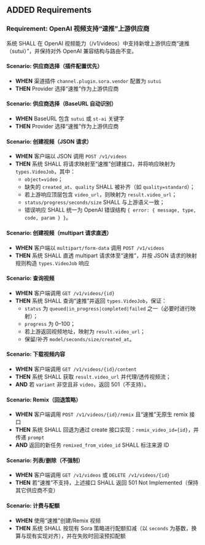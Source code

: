 ## ADDED Requirements

### Requirement: OpenAI 视频支持“速推”上游供应商
系统 SHALL 在 OpenAI 视频能力（/v1/videos）中支持新增上游供应商“速推（sutui）”，并保持对外 OpenAI 兼容结构与路由不变。

#### Scenario: 供应商选择（插件配置优先）
- **WHEN** 渠道插件 `channel.plugin.sora.vendor` 配置为 `sutui`
- **THEN** Provider 选择“速推”作为上游供应商

#### Scenario: 供应商选择（BaseURL 自动识别）
- **WHEN** BaseURL 包含 `sutui` 或 `st-ai` 关键字
- **THEN** Provider 选择“速推”作为上游供应商

#### Scenario: 创建视频（JSON 请求）
- **WHEN** 客户端以 JSON 调用 `POST /v1/videos`
- **THEN** 系统 SHALL 将请求映射至“速推”创建接口，并将响应映射为 `types.VideoJob`，其中：
  - `object=video`；
  - 缺失的 `created_at`、`quality` SHALL 被补齐（如 `quality=standard`）；
  - 若上游响应顶层包含 `video_url`，则映射为 `result.video_url`；
  - `status/progress/seconds/size` SHALL 与上游语义一致；
  - 错误响应 SHALL 统一为 OpenAI 错误结构 `{ error: { message, type, code, param } }`。

#### Scenario: 创建视频（multipart 请求直透）
- **WHEN** 客户端以 `multipart/form-data` 调用 `POST /v1/videos`
- **THEN** 系统 SHALL 直透 multipart 请求体至“速推”，并按 JSON 请求的映射规则构造 `types.VideoJob` 响应

#### Scenario: 查询视频
- **WHEN** 客户端调用 `GET /v1/videos/{id}`
- **THEN** 系统 SHALL 查询“速推”并返回 `types.VideoJob`，保证：
  - `status` 为 `queued|in_progress|completed|failed` 之一（必要时进行映射）；
  - `progress` 为 0–100；
  - 若上游返回视频地址，映射为 `result.video_url`；
  - 保留/补齐 `model/seconds/size/created_at`。

#### Scenario: 下载视频内容
- **WHEN** 客户端调用 `GET /v1/videos/{id}/content`
- **THEN** 系统 SHALL 获取 `result.video_url` 并代理/透传视频流；
- **AND** 若 `variant` 非空且非 `video`，返回 501（不支持）。

#### Scenario: Remix（回退策略）
- **WHEN** 客户端调用 `POST /v1/videos/{id}/remix` 且“速推”无原生 remix 接口
- **THEN** 系统 SHALL 回退为通过 create 接口实现：`remix_video_id={id}`，并传递 `prompt`
- **AND** 返回的新任务 `remixed_from_video_id` SHALL 标注来源 ID

#### Scenario: 列表/删除（不强制）
- **WHEN** 客户端调用 `GET /v1/videos` 或 `DELETE /v1/videos/{id}`
- **THEN** 若“速推”不支持，上述接口 SHALL 返回 501 Not Implemented（保持其它供应商不变）

#### Scenario: 计费与配额
- **WHEN** 使用“速推”创建/Remix 视频
- **THEN** 系统 SHALL 按现有 Sora 策略进行配额扣减（以 `seconds` 为基数，换算与现有实现对齐），并在失败时回滚预扣配额

